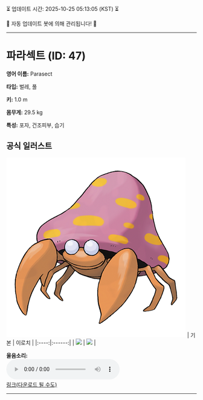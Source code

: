 
⏳ 업데이트 시간: 2025-10-25 05:13:05 (KST) ⏳

🤖 자동 업데이트 봇에 의해 관리됩니다! 🤖

---

# 파라섹트 (ID: 47)
**영어 이름:** Parasect

**타입:** 벌레, 풀

**키:** 1.0 m

**몸무게:** 29.5 kg

**특성:** 포자, 건조피부, 습기

## 공식 일러스트
![](https://raw.githubusercontent.com/PokeAPI/sprites/master/sprites/pokemon/other/official-artwork/47.png)
| 기본 | 이로치 |
|:----:|:------:|
| <img src="http://play.pokemonshowdown.com/sprites/ani/parasect.gif" width="200"> | <img src="http://play.pokemonshowdown.com/sprites/ani-shiny/parasect.gif" width="200"> |

**울음소리:**<br><audio controls src="https://raw.githubusercontent.com/PokeAPI/cries/main/cries/pokemon/latest/47.ogg"></audio><br> [링크(다운로드 될 수도)](https://raw.githubusercontent.com/PokeAPI/cries/main/cries/pokemon/latest/47.ogg)


---
